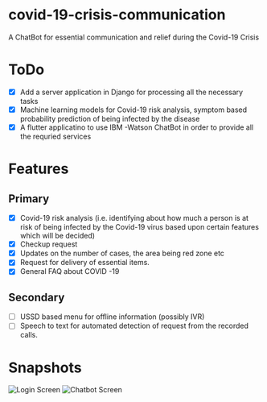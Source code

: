 # covid-19-crisis-communication
A ChatBot for essential communication and relief during the Covid-19 Crisis

# ToDo
- [x] Add a server application in Django for processing all the necessary tasks
- [x] Machine learning models for Covid-19 risk analysis, symptom based probability prediction of being infected by the disease
- [x] A flutter applicatino to use IBM -Watson ChatBot in order to provide all the requried services

# Features
## Primary
- [x] Covid-19 risk analysis (i.e. identifying about how much a person is at risk of being infected by the Covid-19 virus based upon certain features which will be decided)
- [x] Checkup request
- [x] Updates on the number of cases, the area being red zone etc
- [x] Request for delivery of essential items.
- [x] General FAQ about COVID -19
## Secondary
- [ ] USSD based menu for offline information (possibly IVR)
- [ ] Speech to text for automated detection of request from the recorded calls.

# Snapshots

![Login Screen](https://github.com/amartya-dev/covid-19-crisis-communication/blob/master/Snapshots/LoginScreen.jpeg)
![Chatbot Screen](https://github.com/amartya-dev/covid-19-crisis-communication/blob/master/Snapshots/Chatbot.jpeg)


